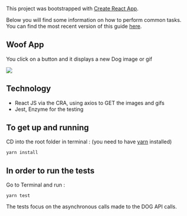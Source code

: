 This project was bootstrapped with [Create React App](https://github.com/facebookincubator/create-react-app).

Below you will find some information on how to perform common tasks.<br>
You can find the most recent version of this guide [here](https://github.com/facebookincubator/create-react-app/blob/master/packages/react-scripts/template/README.md).

## Woof App 

You click on a button and it displays a new Dog image or gif


![](https://content.screencast.com/users/Pablo_Zendesk/folders/Jing/media/79cb804a-3dc3-4cbe-913e-9e8db7437f01/00000038.png)



## Technology  

- React JS via the CRA, using axios to GET the images and gifs
- Jest, Enzyme for the testing 

## To get up and running 

CD into the root folder in terminal : (you need to have [yarn](https://yarnpkg.com/en/docs/install#mac-stable0) installed)

``` yarn install ```


## In order to run the tests 

Go to Terminal and run :

``` yarn test ```

The tests focus on the asynchronous calls made to the DOG API calls. 


